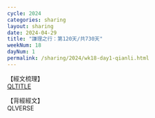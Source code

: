 ```yaml
---
cycle: 2024
categories: sharing
layout: sharing
date: 2024-04-29
title: "謙理之行：第120天/共730天"
weekNum: 18
dayNum: 1
permalink: /sharing/2024/wk18-day1-qianli.html
---
```

【經文梳理】  
[QLTITLE](QLLINK)

【背經經文】  
QLVERSE
